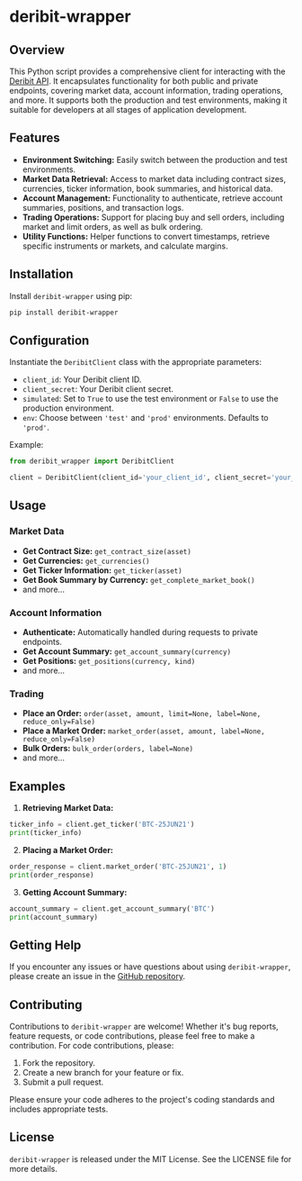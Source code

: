 # deribit-wrapper

## Overview

This Python script provides a comprehensive client for interacting with the [Deribit API](https://docs.deribit.com/).
It encapsulates functionality for both public and private endpoints, covering market data, account information, trading
operations, and more.
It supports both the production and test environments, making it suitable for developers at all stages of application
development.

## Features

- **Environment Switching:** Easily switch between the production and test environments.
- **Market Data Retrieval:** Access to market data including contract sizes, currencies, ticker information, book
  summaries, and historical data.
- **Account Management:** Functionality to authenticate, retrieve account summaries, positions, and transaction logs.
- **Trading Operations:** Support for placing buy and sell orders, including market and limit orders, as well as bulk
  ordering.
- **Utility Functions:** Helper functions to convert timestamps, retrieve specific instruments or markets, and calculate
  margins.

## Installation

Install `deribit-wrapper` using pip:

```bash
pip install deribit-wrapper
```

## Configuration

Instantiate the `DeribitClient` class with the appropriate parameters:

- `client_id`: Your Deribit client ID.
- `client_secret`: Your Deribit client secret.
- `simulated`: Set to `True` to use the test environment or `False` to use the production environment.
- `env`: Choose between `'test'` and `'prod'` environments. Defaults to `'prod'`.

Example:

```python
from deribit_wrapper import DeribitClient

client = DeribitClient(client_id='your_client_id', client_secret='your_client_secret')
```

## Usage

### Market Data

- **Get Contract Size:** `get_contract_size(asset)`
- **Get Currencies:** `get_currencies()`
- **Get Ticker Information:** `get_ticker(asset)`
- **Get Book Summary by Currency:** `get_complete_market_book()`
- and more...

### Account Information

- **Authenticate:** Automatically handled during requests to private endpoints.
- **Get Account Summary:** `get_account_summary(currency)`
- **Get Positions:** `get_positions(currency, kind)`
- and more...

### Trading

- **Place an Order:** `order(asset, amount, limit=None, label=None, reduce_only=False)`
- **Place a Market Order:** `market_order(asset, amount, label=None, reduce_only=False)`
- **Bulk Orders:** `bulk_order(orders, label=None)`
- and more...

## Examples

1. **Retrieving Market Data:**

```python
ticker_info = client.get_ticker('BTC-25JUN21')
print(ticker_info)
```

2. **Placing a Market Order:**

```python
order_response = client.market_order('BTC-25JUN21', 1)
print(order_response)
```

3. **Getting Account Summary:**

```python
account_summary = client.get_account_summary('BTC')
print(account_summary)
```

## Getting Help

If you encounter any issues or have questions about using `deribit-wrapper`,
please create an issue in the [GitHub repository](https://github.com/AntonioVentilii/deribit-wrapper/issues).

## Contributing

Contributions to `deribit-wrapper` are welcome!
Whether it's bug reports, feature requests, or code contributions, please feel free to make a contribution. For code
contributions, please:

1. Fork the repository.
2. Create a new branch for your feature or fix.
3. Submit a pull request.

Please ensure your code adheres to the project's coding standards and includes appropriate tests.

## License

`deribit-wrapper` is released under the MIT License. See the LICENSE file for more details.
